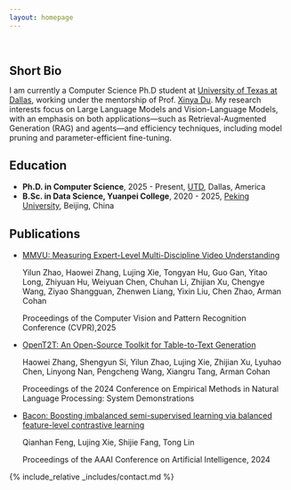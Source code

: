 ```yaml
---
layout: homepage
---
```


<h1 id="about-me"></h1>

<h2 style="margin: 60px 0px 10px;">Short Bio</h2>

I am currently a Computer Science Ph.D student at [University of Texas at Dallas](https://www.utdallas.edu/), working under the mentorship of Prof. [Xinya Du](https://xinyadu.github.io/index.html). My research interests focus on Large Language Models and Vision-Language Models, with an emphasis on both applications—such as Retrieval-Augmented Generation (RAG) and agents—and efficiency techniques, including model pruning and parameter-efficient fine-tuning.

<!-- ## Research Interest

- **Ion-material Simulation:** SRIM, SDTrimSP, RustBCA
- **Ion Irradiation/Implantation**
- **Machine Learning:** fairness AI, penalization and augmentation methods
- **E-field controlled magnetization** VCMA, Strain-mediated ME (Magnetoelectric) Effects, Straintronic, iontronic, E-filed induced spin reorientation, SOT.
- **Micro-, Nanofabrication**
- **Neuromorphic Computing** Neuromorphic Sensing and Perception, Hybrid Computing Systems, Brain-Inspired Robotics -->

## Education
- **Ph.D. in Computer Science**, 2025 - Present, [UTD](https://engineering.utdallas.edu/), Dallas, America
- **B.Sc. in Data Science, Yuanpei College**, 2020 - 2025, [Peking University](https://yuanpei.pku.edu.cn/en/), Beijing, China


## Publications

- [MMVU: Measuring Expert-Level Multi-Discipline Video Understanding](https://openaccess.thecvf.com/content/CVPR2025/html/Zhao_MMVU_Measuring_Expert-Level_Multi-Discipline_Video_Understanding_CVPR_2025_paper.html)
  
  Yilun Zhao, Haowei Zhang, Lujing Xie, Tongyan Hu, Guo Gan, Yitao Long, Zhiyuan Hu, Weiyuan Chen, Chuhan Li, Zhijian Xu, Chengye Wang, Ziyao Shangguan, Zhenwen Liang, Yixin Liu, Chen Zhao, Arman Cohan

  Proceedings of the Computer Vision and Pattern Recognition Conference (CVPR),2025

- [OpenT2T: An Open-Source Toolkit for Table-to-Text Generation](https://aclanthology.org/2024.emnlp-demo.27/)
  
  Haowei Zhang, Shengyun Si, Yilun Zhao, Lujing Xie, Zhijian Xu, Lyuhao Chen, Linyong Nan, Pengcheng Wang, Xiangru Tang, Arman Cohan

  Proceedings of the 2024 Conference on Empirical Methods in Natural Language Processing: System Demonstrations

- [Bacon: Boosting imbalanced semi-supervised learning via balanced feature-level contrastive learning](https://ojs.aaai.org/index.php/AAAI/article/view/29084)
  
  Qianhan Feng, Lujing Xie, Shijie Fang, Tong Lin

  Proceedings of the AAAI Conference on Artificial Intelligence, 2024

<!-- - pvpAMM: A perpetual market for unbalanced long-short positions  
  Zhenhang Shang, Zhenyu Zhao, Kani Chen
  Financial Cryptography and Data Security, 2025. -->

<!-- ## Grants and Fellowships
- **Marie Skłodowska-Curie Actions (MSCA) Individual Fellowship**, 2020-2024, Early Stage Researcher (ESR), Grant Number: 864415 -->

<!-- ## Professional Affiliations
- **Marie Curie Alumni Association Member**, 2021 - Present
- **The European Magnetism Association (EMA) Member**, 2021 - Present -->

<!-- ## Certificates

<div data-iframe-width="150" data-iframe-height="270" data-share-badge-id="343635de-7d0f-43ea-922d-432566a4b1e5" data-share-badge-host="https://www.credly.com"></div><script type="text/javascript" async src="//cdn.credly.com/assets/utilities/embed.js"></script> -->

<!-- {% include_relative _includes/news.md %} -->

<!-- {% include_relative _includes/projects.md %} -->

<!-- {% include_relative _includes/publications.md %} -->

<!-- {% include_relative _includes/conference.md %} -->

{% include_relative _includes/contact.md %}
